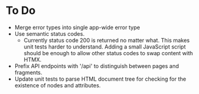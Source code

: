 # To Do

- Merge error types into single app-wide error type
- Use semantic status codes.
  - Currently status code 200 is returned no matter what.
    This makes unit tests harder to understand.
    Adding a small JavaScript script should be enough to allow other status
    codes to swap content with HTMX.
- Prefix API endpoints with '/api' to distinguish between pages and fragments.
- Update unit tests to parse HTML document tree for checking for the existence
  of nodes and attributes.
